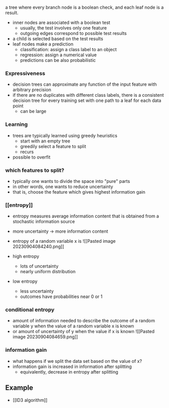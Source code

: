 a tree where every branch node is a boolean check, and each leaf node is a result.

- inner nodes are associated with a boolean test
	- usually, the test involves only one feature
	- outgoing edges correspond to possible test results
- a child is selected based on the test results
- leaf nodes make a prediction
	- classification: assign a class label to an object
	- regression: assign a numerical value
	- predictions can be also probabilistic


### Expressiveness
- decision trees can approximate any function of the input feature with arbitrary precision
- if there are no duplicates with different class labels, there is a consistent decision tree for every training set with one path to a leaf for each data point
	- can be large

### Learning
- trees are typically learned using greedy heuristics
	- start with an empty tree
	- greedily select a feature to split
	- recurs
- possible to overfit

### which features to split?
- typically one wants to divide the space into "pure" parts
- in other words, one wants to reduce uncertainty
- that is, choose the feature which gives highest information gain


### [[entropy]]
- entropy measures average information content that is obtained from a stochastic information source
- more uncertainty -> more information content
- entropy of a random variable x is 
![[Pasted image 20230904084240.png]]

- high entropy
	- lots of uncertainty
	- nearly uniform distribution
- low entropy
	- less uncertainty
	- outcomes have probabilities near 0 or 1

### conditional entropy
- amount of information needed to describe the outcome of a random variable y when the value of a random variable x is known
- or amount of uncertainty of y when the value if x is known
![[Pasted image 20230904084659.png]]

### information gain
- what happens if we split the data set based on the value of x?
- information gain is increased in information after splitting
	- equivalently, decrease in entropy after splitting


## Example
- [[ID3 algorithm]]